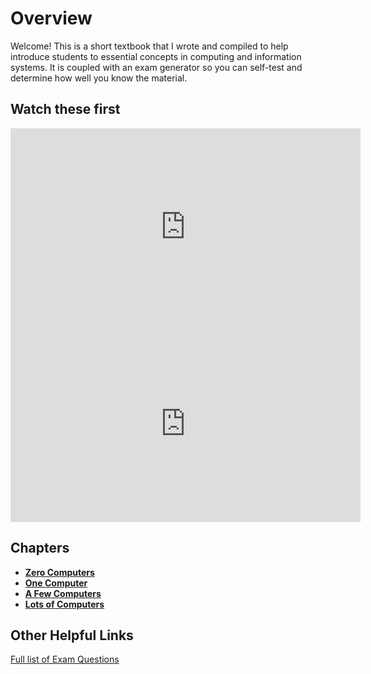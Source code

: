 # Overview

Welcome!  This is a short textbook that I wrote and compiled to help introduce students to essential concepts in computing and information systems.  It is coupled with an exam generator so you can self-test and determine how well you know the material.

## Watch these first 

<iframe width="560" height="315" src="https://www.youtube.com/embed/hDLDBuP4txA?si=wlQZzJSv5I9rTZ_v" title="YouTube video player" frameborder="0" allow="accelerometer; autoplay; clipboard-write; encrypted-media; gyroscope; picture-in-picture; web-share" referrerpolicy="strict-origin-when-cross-origin" allowfullscreen></iframe>

<iframe width="560" height="315" src="https://www.youtube.com/embed/8qBpefbseNM?si=2flev3MyApkn4Vte" title="YouTube video player" frameborder="0" allow="accelerometer; autoplay; clipboard-write; encrypted-media; gyroscope; picture-in-picture; web-share" referrerpolicy="strict-origin-when-cross-origin" allowfullscreen></iframe>

<!--

* Memory: https://freedium.cfd/https:/evakeiffenheim.medium.com/the-smartest-people-i-know-are-obsessed-with-a-skill-many-were-told-is-useless-b9416c6fb856
* course overview
* final exam
* testing, making it stick, forgetting, testing to failure, etc.


Meta:
* Students create videos that go into the app?
* Feed in OC course information
* Homework
  - Diagrams from memory
  - Diagrams + very short practice exam 
  - Mid term 
  - Videos, commit to github
  - Vibe coding, content creation, etc...
  - Diagrams + very short practice exam 
  - Final 

-->

## Chapters

- [**Zero Computers**](/#/textbook/content/overviews/00-zero-computers)
- [**One Computer**](/#/textbook/content/overviews/01-one-computer)
- [**A Few Computers**](/#/textbook/content/overviews/02-a-few-computers)
- [**Lots of Computers**](/#/textbook/content/overviews/03-a-lot-of-computers)

## Other Helpful Links

[Full list of Exam Questions](/textbook/big-picture)